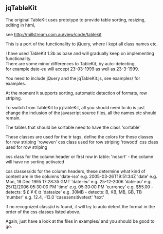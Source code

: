 jqTableKit
----------

The original TableKit uses prototype to provide table sorting, resizing, editing in html,

see <a href="http://millstream.com.au/view/code/tablekit">http://millstream.com.au/view/code/tablekit</a>

This is a port of the functionality to jQuery, where I kept all class names etc.

I have used TableKit 1.3b as base and will gradually keep on implementing functionality.
<br>There are some minor differences to TableKit, by auto-detecting,
<br>for example date-eu will accept 23-03-1999 as well as 23-3-1999.

You need to include jQuery and the jqTableKit.js, see examples/ for examples.

At the moment it supports sorting, automatic detection of formats, row striping.

To switch from TableKit to jqTableKit, all you should need to do is just change the inclusion
of the javascript source files, all the names etc should remain.

The tables that should be sortable need to have the class
    'sortable'

These classes are used for the tr tags, define the colors for these classes for row striping
    'roweven' css class used for row striping
    'rowodd'  css class used for row striping

css class for the column header or first row in table:
    'nosort' - the column will have no sorting activated

css classes/ids for the column headers, these determine what kind of content are in the columns
    'date-iso'          e.g. 2005-03-26T19:51:34Z
    'date'              e.g. Mon, 18 Dec 1995 17:28:35 GMT
    'date-eu'           e.g. 25-12-2006
    'date-au'           e.g. 25/12/2006 05:30:00 PM
    'time'              e.g. 05:30:00 PM
    'currency'          e.g. $55.00 - detects: $ £ ¥ € ¤
    'datasize'          e.g. 30MB - detects: B, KB, MB, GB, TB
    'number'            e.g. 12.4, -13.0
    'casesensitivetext'
    'text'

if no recognized class/id is found, it will try to auto detect the format in the order of
the css classes listed above.

Again, just have a look at the files in examples/ and you should be good to go.

